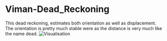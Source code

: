 # Viman-Dead_Reckoning

This dead reckoning, estimates both orientation as well as displacement. The orientation is pretty much stable were as the distance is very much like the name dead.
![Visualisation](../multimedia/visualisation.jpg)
